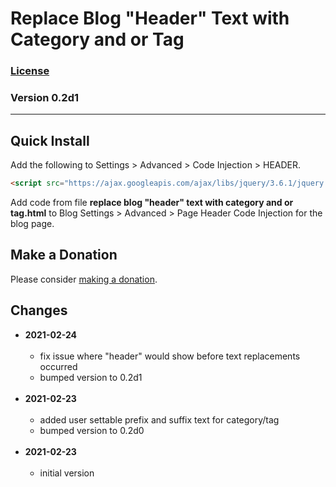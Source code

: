 # Replace Blog "Header" Text with Category and or Tag

### [License][99]

### Version 0.2d1

---

## Quick Install

Add the following to Settings > Advanced > Code Injection > HEADER.

```html
<script src="https://ajax.googleapis.com/ajax/libs/jquery/3.6.1/jquery.min.js"></script>
```

Add code from file **replace blog "header" text with category and or tag.html**
to Blog Settings > Advanced > Page Header Code Injection for the blog page.

## Make a Donation

Please consider [making a donation](https://github.com/tomsWebConsulting/twcsl#make-a-donation).

## Changes

* **2021-02-24**
<br><br>
  * fix issue where "header" would show before text replacements occurred
  * bumped version to 0.2d1
  <br><br>
* **2021-02-23**
<br><br>
  * added user settable prefix and suffix text for category/tag
  * bumped version to 0.2d0
  <br><br>
* **2021-02-23**
<br><br>
  * initial version

[99]: https://github.com/tomsWebConsulting/twcsl/blob/main/LICENSE.txt#L1
